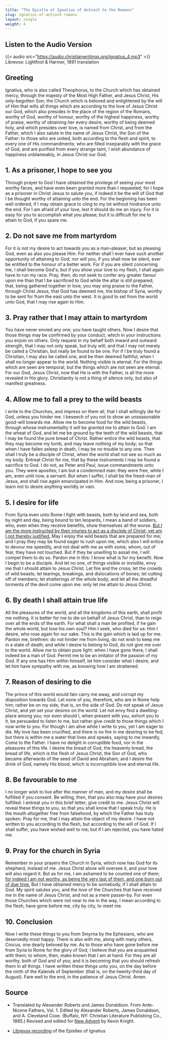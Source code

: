 ```yaml
---
title: "The Epistle of Ignatius of Antioch to the Romans"
slug: ignatius-of-antioch-romans
layout: single
weight: 4
---
```


## Listen to the Audio Version
{{< audio src="https://audio.christianwritings.org/ignatius_4.mp3" >}}
Librevox: Lightfoot & Harmer, 1891 translation

## Greeting
Ignatius, who is also called Theophorus, to the Church which has obtained mercy, through the majesty of the Most High Father, and Jesus Christ, His only-begotten Son; the Church which is beloved and enlightened by the will of Him that wills all things which are according to the love of Jesus Christ our God, which also presides in the place of the region of the Romans, worthy of God, worthy of honour, worthy of the highest happiness, worthy of praise, worthy of obtaining her every desire, worthy of being deemed holy, and which presides over love, is named from Christ, and from the Father, which I also salute in the name of Jesus Christ, the Son of the Father: to those who are united, both according to the flesh and spirit, to every one of His commandments; who are filled inseparably with the grace of God, and are purified from every strange taint, I wish abundance of happiness unblameably, in Jesus Christ our God.

## 1. As a prisoner, I hope to see you

Through prayer to God I have obtained the privilege of seeing your most worthy faces, and have even been granted more than I requested; for I hope as a prisoner in Christ Jesus to salute you, if indeed it be the will of God that I be thought worthy of attaining unto the end. For the beginning has been well ordered, if I may obtain grace to cling to my lot without hindrance unto the end. For I am afraid of your love, lest it should do me an injury. For it is easy for you to accomplish what you please; but it is difficult for me to attain to God, if you spare me.

## 2. Do not save me from martyrdom
For it is not my desire to act towards you as a man-pleaser, but as pleasing God, even as also you please Him. For neither shall I ever have such another opportunity of attaining to God; nor will you, if you shall now be silent, ever be entitled to the honour of a better work. For if you are silent concerning me, I shall become God's; but if you show your love to my flesh, I shall again have to run my race. Pray, then, do not seek to confer any greater favour upon me than that I be sacrificed to God while the altar is still prepared; that, being gathered together in love, you may sing praise to the Father, through Christ Jesus, that God has deemed me, the bishop of Syria, worthy to be sent for from the east unto the west. It is good to set from the world unto God, that I may rise again to Him.

## 3. Pray rather that I may attain to martyrdom
You have never envied any one; you have taught others. Now I desire that those things may be confirmed by your conduct, which in your instructions you enjoin on others. Only request in my behalf both inward and outward strength, that I may not only speak, but truly will; and that I may not merely be called a Christian, but really be found to be one. For if I be truly found a Christian, I may also be called one, and be then deemed faithful, when I shall no longer appear to the world. Nothing visible is eternal. For the things which are seen are temporal, but the things which are not seen are eternal. For our God, Jesus Christ, now that He is with the Father, is all the more revealed in His glory. Christianity is not a thing of silence only, but also of manifest greatness.

## 4. Allow me to fall a prey to the wild beasts
I write to the Churches, and impress on them all, that I shall willingly die for God, unless you hinder me. I beseech of you not to show an unseasonable good-will towards me. Allow me to become food for the wild beasts, through whose instrumentality it will be granted me to attain to God. I am the wheat of God, and let me be ground by the teeth of the wild beasts, that I may be found the pure bread of Christ. Rather entice the wild beasts, that they may become my tomb, and may leave nothing of my body; so that when I have fallen asleep in death, I may be no trouble to any one. Then shall I truly be a disciple of Christ, when the world shall not see so much as my body. Entreat Christ for me, that by these instruments I may be found a sacrifice to God. I do not, as Peter and Paul, issue commandments unto you. They were apostles; I am but a condemned man: they were free, while I am, even until now, a servant. But when I suffer, I shall be the freed-man of Jesus, and shall rise again emancipated in Him. And now, being a prisoner, I learn not to desire anything worldly or vain.

## 5. I desire for life

From Syria even unto Rome I fight with beasts, both by land and sea, both by night and day, being bound to ten leopards, I mean a band of soldiers, who, even when they receive benefits, show themselves all the worse. [But I am the more instructed by their injuries to act as a disciple of Christ; yet am I not thereby justified.](https://www.biblegateway.com/passage/?search=1+Corinthians+4%3A4&version=NKJV) May I enjoy the wild beasts that are prepared for me; and I pray they may be found eager to rush upon me, which also I will entice to devour me speedily, and not deal with me as with some, whom, out of fear, they have not touched. But if they be unwilling to assail me, I will compel them to do so. Pardon me in this: I know what is for my benefit. Now I begin to be a disciple. And let no one, of things visible or invisible, envy me that I should attain to Jesus Christ. Let fire and the cross; let the crowds of wild beasts; let tearings, breakings, and dislocations of bones; let cutting off of members; let shatterings of the whole body; and let all the dreadful torments of the devil come upon me: only let me attain to Jesus Christ.

## 6. By death I shall attain true life
All the pleasures of the world, and all the kingdoms of this earth, shall profit me nothing. It is better for me to die on behalf of Jesus Christ, than to reign over all the ends of the earth. For what shall a man be profited, if he gain the whole world, but lose his own soul? Him I seek, who died for us: Him I desire, who rose again for our sake. This is the gain which is laid up for me. Pardon me, brethren: do not hinder me from living, do not wish to keep me in a state of death; and while I desire to belong to God, do not give me over to the world. Allow me to obtain pure light: when I have gone there, I shall indeed be a man of God. Permit me to be an imitator of the passion of my God. If any one has Him within himself, let him consider what I desire, and let him have sympathy with me, as knowing how I am straitened.

## 7. Reason of desiring to die
The prince of this world would fain carry me away, and corrupt my disposition towards God. Let none of you, therefore, who are in Rome help him; rather be on my side, that is, on the side of God. Do not speak of Jesus Christ, and yet set your desires on the world. Let not envy find a dwelling-place among you; nor even should I, when present with you, exhort you to it, be persuaded to listen to me, but rather give credit to those things which I now write to you. For though I am alive while I write to you, yet I am eager to die. My love has been crucified, and there is no fire in me desiring to be fed; but there is within me a water that lives and speaks, saying to me inwardly, Come to the Father. I have no delight in corruptible food, nor in the pleasures of this life. I desire the bread of God, the heavenly bread, the bread of life, which is the flesh of Jesus Christ, the Son of God, who became afterwards of the seed of David and Abraham; and I desire the drink of God, namely His blood, which is incorruptible love and eternal life.

## 8. Be favourable to me
I no longer wish to live after the manner of men, and my desire shall be fulfilled if you consent. Be willing, then, that you also may have your desires fulfilled. I entreat you in this brief letter; give credit to me. Jesus Christ will reveal these things to you, so that you shall know that I speak truly. He is the mouth altogether free from falsehood, by which the Father has truly spoken. Pray for me, that I may attain the object of my desire. I have not written to you according to the flesh, but according to the will of God. If I shall suffer, you have wished well to me; but if I am rejected, you have hated me.

## 9. Pray for the church in Syria

Remember in your prayers the Church in Syria, which now has God for its shepherd, instead of me. Jesus Christ alone will oversee it, and your love will also regard it. But as for me, I am ashamed to be counted one of them; [for indeed I am not worthy, as being the very last of them, and one born out of due time.](https://www.biblegateway.com/passage/?search=1+Corinthians+15%3A8-9&version=NKJV) But I have obtained mercy to be somebody, if I shall attain to God. My spirit salutes you, and the love of the Churches that have received me in the name of Jesus Christ, and not as a mere passer-by. For even those Churches which were not near to me in the way, I mean according to the flesh, have gone before me, city by city, to meet me.

## 10. Conclusion
Now I write these things to you from Smyrna by the Ephesians, who are deservedly most happy. There is also with me, along with many others, Crocus, one dearly beloved by me. As to those who have gone before me from Syria to Rome for the glory of God, I believe that you are acquainted with them; to whom, then, make known that I am at hand. For they are all worthy, both of God and of you; and it is becoming that you should refresh them in all things. I have written these things unto you, on the day before the ninth of the Kalends of September (that is, on the twenty-third day of August). Fare well to the end, in the patience of Jesus Christ. Amen.

## Source
- Translated by Alexander Roberts and James Donaldson. From Ante-Nicene Fathers, Vol. 1. Edited by Alexander Roberts, James Donaldson, and A. Cleveland Coxe. (Buffalo, NY: Christian Literature Publishing Co., 1885.) Revised and edited for [New Advent](http://www.newadvent.org/) by Kevin Knight.

- [Librevox recording](https://librivox.org/epistles-of-ignatius-by-st-ignatius-of-antioch/) of the Epistles of Ignatius
